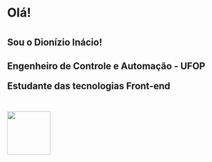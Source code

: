 <h1>Olá!<h1/>
<h2>Sou o Dionízio Inácio!<h2/>
<p>Engenheiro de Controle e Automação - UFOP<p/> 
<p>Estudante das tecnologias Front-end<p/> <br><img src="https://alonza.com.br/wp-content/uploads/2021/07/linguagens-front-end.png" width=100px/><br> 









